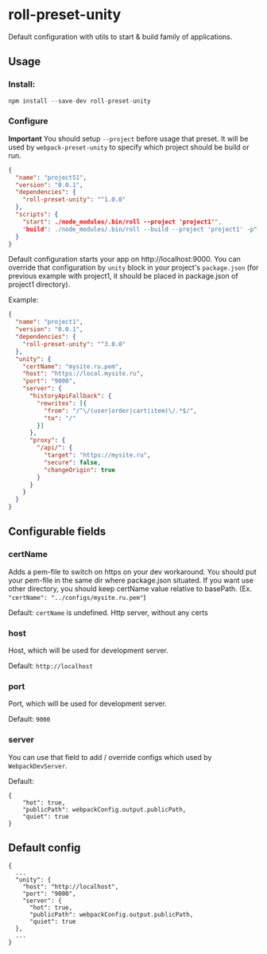 # roll-preset-unity

Default configuration with utils to start & build family of applications.

## Usage

### Install:

```js
npm install --save-dev roll-preset-unity
```

### Configure

**Important** You should setup `--project` before usage that preset. 
It will be used by `webpack-preset-unity` to specify which project should be build or run.
```json
{
  "name": "project51",
  "version": "0.0.1",
  "dependencies": {
    "roll-preset-unity": "^1.0.0"
  },
  "scripts": {
    "start": ./node_modules/.bin/roll --project 'project1'",
    "build": ./node_modules/.bin/roll --build --project 'project1' -p"
  }
}
``` 

Default configuration starts your app on http://localhost:9000.
You can override that configuration by `unity` block in your project's `package.json` (for previous example with project1, it should be placed in package.json of project1 directory).

Example:
```json
{
  "name": "project1",
  "version": "0.0.1",
  "dependencies": {
    "roll-preset-unity": "^3.0.0"
  },
  "unity": {
    "certName": "mysite.ru.pem", 
    "host": "https://local.mysite.ru",
    "port": "9000",
    "server": {
      "historyApiFallback": {
        "rewrites": [{
          "from": "/^\/(user|order|cart|item)\/.*$/",
          "to": "/"
        }]
      },
      "proxy": {
        "/api/": {
          "target": "https://mysite.ru",
          "secure": false,
          "changeOrigin": true
        }
      }
    }
  }
}
```

## Configurable fields

### certName
Adds a pem-file to switch on https on your dev workaround.
You should put your pem-file in the same dir where package.json situated. If you want use other directory, you should keep certName value relative to basePath.
(Ex. `"certName": "../configs/mysite.ru.pem"`)

Default: `certName` is undefined. Http server, without any certs

### host
Host, which will be used for development server.

Default: `http://localhost`

### port
Port, which will be used for development server.

Default: `9000`

### server
You can use that field to add / override configs which used by `WebpackDevServer`.

Default: 
```
{
    "hot": true,
    "publicPath": webpackConfig.output.publicPath,
    "quiet": true
}
```

## Default config 

```
{
  ...
  "unity": {
    "host": "http://localhost",
    "port": "9000",
    "server": {
      "hot": true,
      "publicPath": webpackConfig.output.publicPath,
      "quiet": true
  },
  ...
}
```